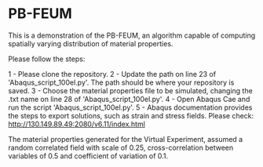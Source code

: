 # PB-FEUM
This is a demonstration of the PB-FEUM, an algorithm capable of computing spatially varying distribution of material properties. 

Please follow the steps:

1 - Please clone the repository. 
2 - Update the path on line 23 of 'Abaqus_script_100el.py'. The path should be where your repository is saved. 
3 - Choose the material properties file to be simulated, changing the .txt name on line 28 of 'Abaqus_script_100el.py'.
4 - Open Abaqus Cae and run the script 'Abaqus_script_100el.py'. 
5 - Abaqus documentation provides the steps to export solutions, such as strain and stress fields. Please check: http://130.149.89.49:2080/v6.11/index.html

The material properties generated for the Virtual Experiment, assumed a random correlated field with scale of 0.25, cross-correlation between variables of 0.5 and coefficient of variation of 0.1. 
